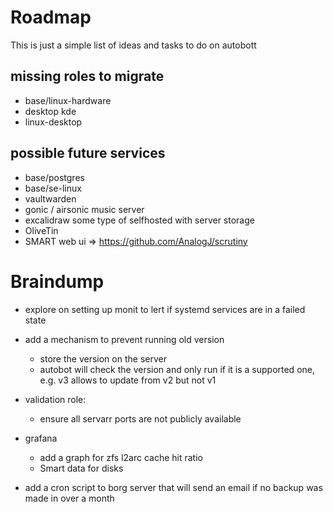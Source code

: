 # Roadmap

This is just a simple list of ideas and tasks to do on autobott

## missing roles to migrate
* base/linux-hardware 
* desktop kde
* linux-desktop

## possible future services

* base/postgres
* base/se-linux
* vaultwarden
* gonic / airsonic music server
* excalidraw some type of selfhosted with server storage
* OliveTin
* SMART web ui => https://github.com/AnalogJ/scrutiny

# Braindump

* explore on setting up monit to lert if systemd services are in a failed state
* add a mechanism to prevent running old version
    * store the version on the server
    * autobot will check the version and only run if it is a supported one, e.g. v3 allows to update from v2 but not v1

* validation role:
    * ensure all servarr ports are not publicly available
* grafana
    * add a graph for zfs l2arc cache hit ratio
    * Smart data for disks

* add a cron script to borg server that will send an email if no backup was made in over a month